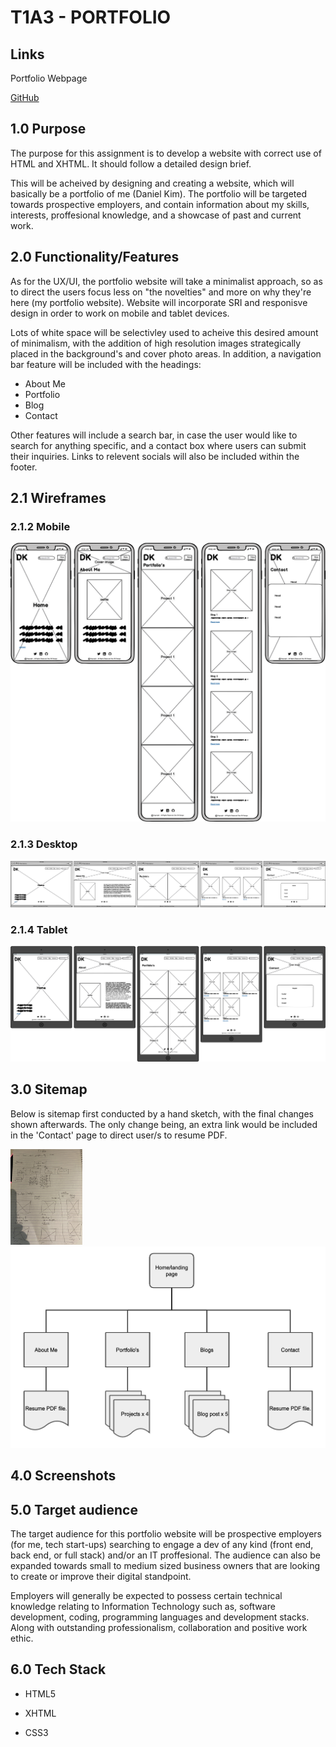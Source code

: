 # T1A3 - PORTFOLIO

## Links

Portfolio Webpage

[GitHub](https://github.com/d1koder/PORTFOLIO)

## 1.0	Purpose

The purpose for this assignment is to develop a website with correct use of HTML and XHTML. It should follow a detailed design brief. 

This will be acheived by designing and creating a website, which will basically be a portfolio of me (Daniel Kim). The portfolio will be targeted towards prospective employers, and contain information about my skills, interests, proffesional knowledge, and a showcase of past and current work. 

## 2.0	Functionality/Features

As for the UX/UI, the portfolio website will take a minimalist approach, so as to direct the users focus less on "the novelties" and more on why they're here (my portfolio website). Website will incorporate SRI and responisve design in order to work on mobile and tablet devices. 

Lots of white space will be selectivley used to acheive this desired amount of minimalism, with the addition of high resolution images strategically placed in the background's and cover photo areas. In addition, a navigation bar feature will be included with the headings:

- About Me
- Portfolio
- Blog
- Contact 

Other features will include a search bar, in case the user would like to search for anything specific, and a contact box where users can submit their inquiries. Links to relevent socials will also be included within the footer. 

## 2.1 Wireframes

### 2.1.2 Mobile

<img src="docs/mobile.png" style="zoom:50%;" />

### 2.1.3 Desktop

<img src="docs/desktop.png" style="zoom:50%;" />

### 2.1.4 Tablet 

<img src="docs/tablet.png" style="zoom:50%;" />

## 3.0 	Sitemap

Below is sitemap first conducted by a hand sketch, with the final changes shown afterwards. The only change being, an extra link would be included in the 'Contact' page to direct user/s to resume PDF.



<img src="docs/sitemap1.JPG" style="zoom:15%;" />



<img src="docs/sitemap.png" style="zoom:100%;" />



## 4.0	Screenshots



## 5.0 	Target audience

The target audience for this portfolio website will be prospective employers (for me, tech start-ups) searching to engage a dev of any kind (front end, back end, or full stack) and/or an IT proffesional. The audience can also be expanded towards small to medium sized business owners that are looking to create or improve their digital standpoint. 

Employers will generally be expected to possess certain technical knowledge relating to Information Technology such as, software development, coding, programming languages and development stacks. Along with outstanding professionalism, collaboration and positive work ethic.

## 6.0	Tech Stack

- HTML5

- XHTML

- CSS3

  